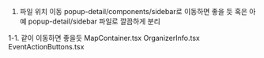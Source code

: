 1. 파일 위치 이동
   popup-detail/components/sidebar로 이동하면 좋을 듯
   혹은 아예 popup-detail/sidebar 파일로 깔끔하게 분리

1-1. 같이 이동하면 좋을듯
MapContainer.tsx
OrganizerInfo.tsx
EventActionButtons.tsx
